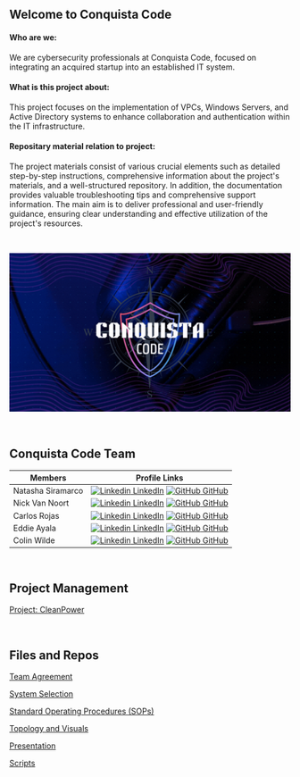 ## Welcome to Conquista Code

#### Who are we: 
We are cybersecurity professionals at Conquista Code, focused on integrating an acquired startup into an established IT system.

#### What is this project about: 
This project focuses on the implementation of VPCs, Windows Servers, and Active Directory systems to enhance collaboration and authentication within the IT infrastructure.

#### Repositary material relation to project:
The project materials consist of various crucial elements such as detailed step-by-step instructions, comprehensive information about the project's materials, and a well-structured repository. In addition, the documentation provides valuable troubleshooting tips and comprehensive support information. The main aim is to deliver professional and user-friendly guidance, ensuring clear understanding and effective utilization of the project's resources.

<br>

![Conquista Code GIF](https://github.com/Conquista-Code/.github/blob/main/profile/conquista.gif)


<br>

## Conquista Code Team 
| Members | Profile Links |
| --- | --- |
| Natasha Siramarco | [![Linkedin](https://i.stack.imgur.com/gVE0j.png) LinkedIn](https://www.linkedin.com/in/natasha-siramarco/) [![GitHub](https://i.stack.imgur.com/tskMh.png) GitHub](https://github.com/nsiramarco) |
| Nick Van Noort | [![Linkedin](https://i.stack.imgur.com/gVE0j.png) LinkedIn](https://www.linkedin.com/in/nicholas-van-noort/) [![GitHub](https://i.stack.imgur.com/tskMh.png) GitHub](https://github.com/nvannoort) |
| Carlos Rojas | [![Linkedin](https://i.stack.imgur.com/gVE0j.png) LinkedIn](https://www.linkedin.com/in/carlos-rojass/) [![GitHub](https://i.stack.imgur.com/tskMh.png) GitHub](https://github.com/carlosjorr) |
| Eddie Ayala |  [![Linkedin](https://i.stack.imgur.com/gVE0j.png) LinkedIn](https://www.linkedin.com/in/eddie-ayala3/) [![GitHub](https://i.stack.imgur.com/tskMh.png) GitHub](https://github.com/Edmandoo1) |
| Colin Wilde |  [![Linkedin](https://i.stack.imgur.com/gVE0j.png) LinkedIn](https://www.linkedin.com/in/colin-wilde-748718209/) [![GitHub](https://i.stack.imgur.com/tskMh.png) GitHub](https://github.com/wildedcolin) |
 
<br>

## Project Management

[Project: CleanPower](https://github.com/orgs/Conquista-Code/projects/1)

<br>

## Files and Repos

[Team Agreement](https://github.com/Conquista-Code/TeamAgreement)

[System Selection](https://github.com/Conquista-Code/SystemSelection)

[Standard Operating Procedures (SOPs)](https://github.com/Conquista-Code/SOP)

[Topology and Visuals](https://github.com/Conquista-Code/Topology-Visuals)

[Presentation](https://github.com/Conquista-Code/Presentation)

[Scripts](https://github.com/Conquista-Code/Scripts)
